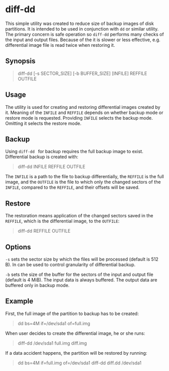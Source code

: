 # diff-dd

This simple utility was created to reduce size of backup images of
disk partitions. It is intended to be used in conjunction with ```dd```
or similar utility. The primary concern is safe operation so
```diff-dd``` performs many checks of the input and output
files. Because of the it is slower or less effective,
e.g. differential image file is read twice when restoring it.

## Synopsis

> diff-dd [-s SECTOR_SIZE] [-b BUFFER_SIZE] [INFILE]  REFFILE  OUTFILE

## Usage

The utility is used for creating and restoring differential images
created by it.  Meaning of the ```INFILE``` and ```REFFILE``` depends
on whether backup mode or restore mode is requested. Providing ```INFILE```
selects the backup mode. Omitting it selects the restore mode.

## Backup

Using ```diff-dd ``` for backup requires the full backup image to
exist. Differential backup is created with:

> diff-dd INFILE REFFILE OUTFILE

The ```INFILE``` is a path to the file to backup differentially, the
```REFFILE``` is the full image, and the ```OUTFILE``` is the file to
which only the changed sectors of the ```INFILE```, compared to the
```REFFILE```, and their offsets will be saved.

## Restore

The restoration means application of the changed sectors saved in the
```REFFILE```, which is the differential image, to the ```OUTFILE```:

> diff-dd REFFILE OUTFILE

## Options

```-s``` sets the sector size by which the files will be processed
(default is 512 B). In can be used to control granularity of
differential backup.

```-b``` sets the size of the buffer for the sectors of the input and
output file (default is 4 MiB). The input data is always buffered. The
output data are buffered only in backup mode.

## Example

First, the full image of the partition to backup has to be created:

> dd bs=4M if=/dev/sda1 of=full.img

When user decides to create the differential image, he or she runs:

> diff-dd /dev/sda1 full.img diff.img

If a data accident happens, the partition will be restored by running:

> dd bs=4M if=full.img of=/dev/sda1
> diff-dd diff.dd /dev/sda1

